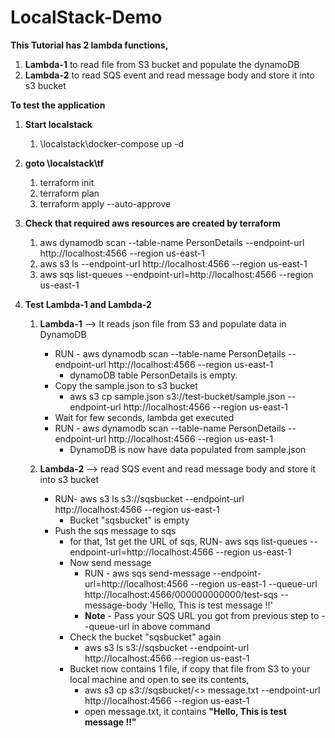# LocalStack-Demo

**This Tutorial has 2 lambda functions,**
1. **Lambda-1** to read file from S3 bucket and populate the dynamoDB
2. **Lambda-2** to read SQS event and read message body and store it into s3 bucket


**To test the application**

1. **Start localstack**
   1. \localstack\docker-compose up -d

2. **goto \localstack\tf**
   1. terraform init
   2. terraform plan
   3. terraform apply --auto-approve

3. **Check that required aws resources are created by terraform**
   1. aws dynamodb scan --table-name PersonDetails --endpoint-url http://localhost:4566 --region us-east-1
   2. aws s3 ls --endpoint-url http://localhost:4566 --region us-east-1
   3. aws sqs list-queues --endpoint-url=http://localhost:4566 --region us-east-1

4. **Test Lambda-1 and Lambda-2**
   1. **Lambda-1** --> It reads json file from S3 and populate data in DynamoDB
      - RUN - aws dynamodb scan --table-name PersonDetails --endpoint-url http://localhost:4566 --region us-east-1
        - dynamoDB table PersonDetails is empty.
      - Copy the sample.json to s3 bucket
        - aws s3 cp sample.json s3://test-bucket/sample.json --endpoint-url http://localhost:4566 --region us-east-1
      - Wait for few seconds, lambda get executed
      - RUN - aws dynamodb scan --table-name PersonDetails --endpoint-url http://localhost:4566 --region us-east-1
        - DynamoDB is now have data populated from sample.json

   2. **Lambda-2** --> read SQS event and read message body and store it into s3 bucket
      - RUN- aws s3 ls s3://sqsbucket --endpoint-url http://localhost:4566 --region us-east-1
        - Bucket "sqsbucket" is empty
      - Push the sqs message to sqs 
        - for that, 1st get the URL of sqs, RUN- aws sqs list-queues --endpoint-url=http://localhost:4566 --region us-east-1
        - Now send message 
          - RUN - aws sqs send-message --endpoint-url=http://localhost:4566 --region us-east-1 --queue-url  http://localhost:4566/000000000000/test-sqs --message-body 'Hello, This is test message !!'
          - **Note** - Pass your SQS URL you got from previous step to --queue-url in above command 
        - Check the bucket "sqsbucket" again 
          - aws s3 ls s3://sqsbucket --endpoint-url http://localhost:4566 --region us-east-1
        - Bucket now contains 1 file, if copy that file from S3 to your local machine and open to see its contents,
          - aws s3 cp s3://sqsbucket/<<file-name>> message.txt --endpoint-url http://localhost:4566 --region us-east-1
          - open message.txt, it contains **"Hello, This is test message !!"**
